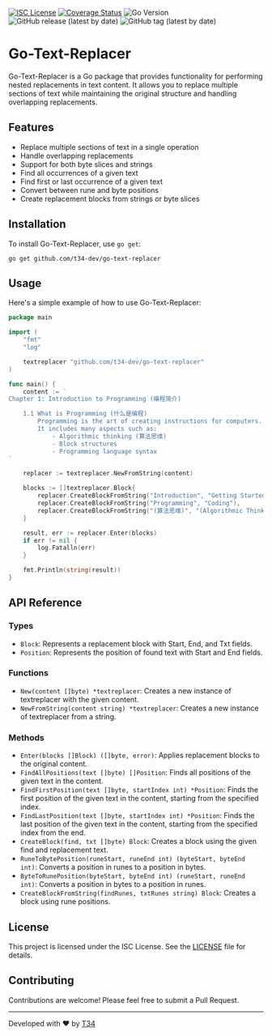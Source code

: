 [![ISC License](http://img.shields.io/badge/license-ISC-blue.svg)](http://copyfree.org)
[![Coverage Status](https://coveralls.io/repos/github/t34-dev/go-text-replacer/badge.svg?branch=main&ver=1722867172)](https://coveralls.io/github/t34-dev/go-text-replacer?branch=main&ver=1722867172)
![Go Version](https://img.shields.io/badge/Go-1.22-blue?logo=go&ver=1722867172)
![GitHub release (latest by date)](https://img.shields.io/github/v/release/t34-dev/go-text-replacer?ver=1722867172)
![GitHub tag (latest by date)](https://img.shields.io/github/v/tag/t34-dev/go-text-replacer?sort=semver&style=flat&logo=git&logoColor=white&label=Latest%20Version&color=blue&ver=1722867172)

# Go-Text-Replacer

Go-Text-Replacer is a Go package that provides functionality for performing nested replacements in text content. It allows you to replace multiple sections of text while maintaining the original structure and handling overlapping replacements.

## Features

- Replace multiple sections of text in a single operation
- Handle overlapping replacements
- Support for both byte slices and strings
- Find all occurrences of a given text
- Find first or last occurrence of a given text
- Convert between rune and byte positions
- Create replacement blocks from strings or byte slices

## Installation

To install Go-Text-Replacer, use `go get`:

```
go get github.com/t34-dev/go-text-replacer
```

## Usage

Here's a simple example of how to use Go-Text-Replacer:

```go
package main

import (
	"fmt"
	"log"

	textreplacer "github.com/t34-dev/go-text-replacer"
)

func main() {
	content := `
Chapter 1: Introduction to Programming (编程简介)

    1.1 What is Programming (什么是编程)
        Programming is the art of creating instructions for computers.
        It includes many aspects such as:
            - Algorithmic thinking (算法思维)
            - Block structures
            - Programming language syntax
`

	replacer := textreplacer.NewFromString(content)

	blocks := []textreplacer.Block{
		replacer.CreateBlockFromString("Introduction", "Getting Started with"),
		replacer.CreateBlockFromString("Programming", "Coding"),
		replacer.CreateBlockFromString("(算法思维)", "(Algorithmic Thinking)"),
	}

	result, err := replacer.Enter(blocks)
	if err != nil {
		log.Fatalln(err)
	}

	fmt.Println(string(result))
}
```

## API Reference

### Types

- `Block`: Represents a replacement block with Start, End, and Txt fields.
- `Position`: Represents the position of found text with Start and End fields.

### Functions

- `New(content []byte) *textreplacer`: Creates a new instance of textreplacer with the given content.
- `NewFromString(content string) *textreplacer`: Creates a new instance of textreplacer from a string.

### Methods

- `Enter(blocks []Block) ([]byte, error)`: Applies replacement blocks to the original content.
- `FindAllPositions(text []byte) []Position`: Finds all positions of the given text in the content.
- `FindFirstPosition(text []byte, startIndex int) *Position`: Finds the first position of the given text in the content, starting from the specified index.
- `FindLastPosition(text []byte, startIndex int) *Position`: Finds the last position of the given text in the content, starting from the specified index from the end.
- `CreateBlock(find, txt []byte) Block`: Creates a block using the given find and replacement text.
- `RuneToBytePosition(runeStart, runeEnd int) (byteStart, byteEnd int)`: Converts a position in runes to a position in bytes.
- `ByteToRunePosition(byteStart, byteEnd int) (runeStart, runeEnd int)`: Converts a position in bytes to a position in runes.
- `CreateBlockFromString(findRunes, txtRunes string) Block`: Creates a block using rune positions.

## License

This project is licensed under the ISC License. See the [LICENSE](LICENSE) file for details.

## Contributing

Contributions are welcome! Please feel free to submit a Pull Request.


---

Developed with ❤️ by [T34](https://github.com/t34-dev)

